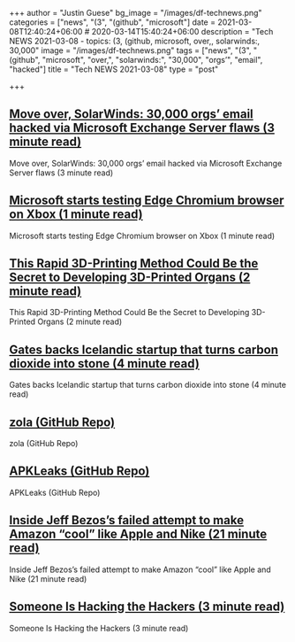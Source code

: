 +++
author = "Justin Guese"
bg_image = "/images/df-technews.png"
categories = ["news", "(3", "(github", "microsoft"]
date = 2021-03-08T12:40:24+06:00 # 2020-03-14T15:40:24+06:00
description = "Tech NEWS 2021-03-08 - topics: (3, (github, microsoft, over,, solarwinds:, 30,000"
image = "/images/df-technews.png"
tags = ["news", "(3", "(github", "microsoft", "over,", "solarwinds:", "30,000", "orgs’", "email", "hacked"]
title = "Tech NEWS 2021-03-08"
type = "post"

+++

## [Move over, SolarWinds: 30,000 orgs’ email hacked via Microsoft Exchange Server flaws (3 minute read)](https://www.theverge.com/2021/3/5/22316189/microsoft-exchange-server-security-exploit-china-attack-30000-organizations)

Move over, SolarWinds: 30,000 orgs’ email hacked via Microsoft Exchange Server flaws (3 minute read)

## [Microsoft starts testing Edge Chromium browser on Xbox (1 minute read)](https://www.theverge.com/2021/3/7/22318050/microsoft-edge-xbox-chromium-browser-testing)

Microsoft starts testing Edge Chromium browser on Xbox (1 minute read)

## [This Rapid 3D-Printing Method Could Be the Secret to Developing 3D-Printed Organs (2 minute read)](https://gizmodo.com/this-rapid-3d-printing-method-could-be-the-secret-to-de-1846424035)

This Rapid 3D-Printing Method Could Be the Secret to Developing 3D-Printed Organs (2 minute read)

## [Gates backs Icelandic startup that turns carbon dioxide into stone (4 minute read)](https://www.jwnenergy.com/article/2021/3/5/gates-backs-icelandic-startup-that-turns-carbon-di/)

Gates backs Icelandic startup that turns carbon dioxide into stone (4 minute read)

## [zola (GitHub Repo)](https://github.com/getzola/zola)

zola (GitHub Repo)

## [APKLeaks (GitHub Repo)](https://github.com/dwisiswant0/apkleaks)

APKLeaks (GitHub Repo)

## [Inside Jeff Bezos’s failed attempt to make Amazon “cool” like Apple and Nike (21 minute read)](https://www.fastcompany.com/90611088/the-complicated-design-legacy-of-jeff-bezos)

Inside Jeff Bezos’s failed attempt to make Amazon “cool” like Apple and Nike (21 minute read)

## [Someone Is Hacking the Hackers (3 minute read)](https://gizmodo.com/someone-is-hacking-the-hackers-1846406428)

Someone Is Hacking the Hackers (3 minute read)

